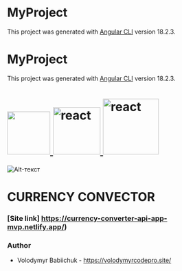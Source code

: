 # MyProject

This project was generated with [Angular CLI](https://github.com/angular/angular-cli) version 18.2.3.

# MyProject

This project was generated with [Angular CLI](https://github.com/angular/angular-cli) version 18.2.3.

# <span align="left"> <a href="https://reactjs.org/" target="_blank" rel="noreferrer"> <img src="https://cdn.jsdelivr.net/gh/devicons/devicon@latest/icons/angularjs/angularjs-original.svg" width="100" height="100"/> <a href="https://reactjs.org/" target="_blank" rel="noreferrer"> <img src="https://cdn.jsdelivr.net/gh/devicons/devicon@latest/icons/tailwindcss/tailwindcss-original.svg" alt="react" width="110" height="110"/> </a> <a href="https://reactjs.org/" target="_blank" rel="noreferrer"> <img src="https://cdn.jsdelivr.net/gh/devicons/devicon@latest/icons/openapi/openapi-plain-wordmark.svg" alt="react" width="130" height="130"/> </a>

![Alt-текст](./front/public/preview.png)

# CURRENCY CONVECTOR

### [Site link] https://currency-converter-api-app-mvp.netlify.app/)

### Author

- Volodymyr Babiichuk - https://volodymyrcodepro.site/
